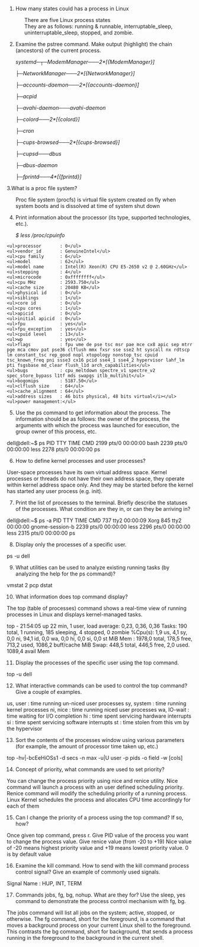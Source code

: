 1. How many states could has a process in Linux

    <ul>There are five Linux process states</ul>
    <ul>They are as follows: running & runnable, interruptable_sleep, uninterruptable_sleep, stopped, and zombie.</ul>

2. Examine the pstree command. Make output (highlight) the chain (ancestors) of the current process.

<ul><i>systemd─┬─ModemManager───2*[{ModemManager}]</i></ul>
           <ul><i>├─NetworkManager───2*[{NetworkManager}]</i></ul>
           <ul><i> ├─accounts-daemon───2*[{accounts-daemon}]</i></ul>
          <ul><i> ├─acpid</i></ul>
         <ul><i> ├─avahi-daemon───avahi-daemon</i></ul>
          <ul><i> ├─colord───2*[{colord}]</i></ul>
           <ul><i>├─cron</i></ul>
          <ul><i> ├─cups-browsed───2*[{cups-browsed}]</i></ul>
          <ul><i>├─cupsd───dbus</i></ul>
         <ul><i> ├─dbus-daemon</i></ul>
         <ul><i> ├─fprintd───4*[{fprintd}]</i></ul>


3.What is a proc file system?

  <ul>Proc file system (procfs) is virtual file system created on fly when system boots and is dissolved at time of system shut down</ul>

4. Print information about the processor (its type, supported technologies, etc.).

  <ul><i>$ less /proc/cpuinfo</i></ul>

    <ul>processor       : 0</ul>
    <ul>vendor_id       : GenuineIntel</ul>
    <ul>cpu family      : 6</ul>
    <ul>model           : 62</ul>
    <ul>model name      : Intel(R) Xeon(R) CPU E5-2650 v2 @ 2.60GHz</ul>
    <ul>stepping        : 4</ul>
    <ul>microcode       : 0xffffffff</ul>
    <ul>cpu MHz         : 2593.750</ul>
    <ul>cache size      : 20480 KB</ul>
    <ul>physical id     : 0</ul>
    <ul>siblings        : 1</ul>
    <ul>core id         : 0</ul>
    <ul>cpu cores       : 1</ul>
    <ul>apicid          : 0</ul>
    <ul>initial apicid  : 0</ul>
    <ul>fpu             : yes</ul>
    <ul>fpu_exception   : yes</ul>
    <ul>cpuid level     : 13</ul>
    <ul>wp              : yes</ul>
    <ul>flags           : fpu vme de pse tsc msr pae mce cx8 apic sep mtrr pge mca cmov pat pse36 clflush mmx fxsr sse sse2 ht syscall nx rdtscp lm constant_tsc rep_good nopl xtopology nonstop_tsc cpuid tsc_known_freq pni ssse3 cx16 pcid sse4_1 sse4_2 hypervisor lahf_lm pti fsgsbase md_clear flush_l1d arch_capabilities</ul>
    <ul>bugs            : cpu_meltdown spectre_v1 spectre_v2 spec_store_bypass l1tf mds swapgs itlb_multihit</ul>
    <ul>bogomips        : 5187.50</ul>
    <ul>clflush size    : 64</ul>
    <ul>cache_alignment : 64</ul>
    <ul>address sizes   : 46 bits physical, 48 bits virtual</i></ul>
    <ul>power management:</ul>

5. Use the ps command to get information about the process. The information should be as follows: the owner of the process, the arguments with which the process was launched for execution, the group owner of this process, etc.

dell@dell:~$ ps
    PID TTY          TIME CMD
   2199 pts/0    00:00:00 bash
   2239 pts/0    00:00:00 less
   2278 pts/0    00:00:00 ps

6. How to define kernel processes and user processes?

User-space processes have its own virtual address space.
Kernel processes or threads do not have their own address space, they operate within kernel address space only. And they may be started before the kernel has started any user process (e.g. init).

7. Print the list of processes to the terminal. Briefly describe the statuses of the processes. What condition are they in, or can they be arriving in?

dell@dell:~$ ps -a
    PID TTY          TIME CMD
    737 tty2     00:00:09 Xorg
    845 tty2     00:00:00 gnome-session-b
   2239 pts/0    00:00:00 less
   2296 pts/0    00:00:00 less
   2315 pts/0    00:00:00 ps

8. Display only the processes of a specific user.

ps -u dell

9. What utilities can be used to analyze existing running tasks (by analyzing the help for the ps command)?

vmstat 2
pcp
dstat

10. What information does top command display?

The top (table of processes) command shows a real-time view of running processes in Linux and displays kernel-managed tasks.

top - 21:54:05 up 22 min,  1 user,  load average: 0,23, 0,36, 0,36
Tasks: 190 total,   1 running, 185 sleeping,   4 stopped,   0 zombie
%Cpu(s):  1,9 us,  4,1 sy,  0,0 ni, 94,1 id,  0,0 wa,  0,0 hi,  0,0 si,  0,0 st
MiB Mem :   1978,0 total,    178,5 free,    713,2 used,   1086,2 buff/cache
MiB Swap:    448,5 total,    446,5 free,      2,0 used.   1089,4 avail Mem 

11. Display the processes of the specific user using the top command.

top -u dell

12. What interactive commands can be used to control the top command? Give a couple of examples.

us, user : time running un-niced user processes
sy, system : time running kernel processes
ni, nice : time running niced user processes
wa, IO-wait : time waiting for I/O completion
hi : time spent servicing hardware interrupts
si : time spent servicing software interrupts
st : time stolen from this vm by the hypervisor

13. Sort the contents of the processes window using various parameters (for example, the amount of processor time taken up, etc.)

top -hv|-bcEeHiOSs1 -d secs -n max -u|U user -p pids -o field -w
       [cols]

14. Concept of priority, what commands are used to set priority?

You can change the process priority using nice and renice utility. Nice command will launch a process with an user defined scheduling priority. Renice command will modify the scheduling priority of a running process. Linux Kernel schedules the process and allocates CPU time accordingly for each of them

15. Can I change the priority of a process using the top command? If so, how?

Once given top command, press r. Give PID value of the process you want to change the process value. Give renice value (from -20 to +19)
Nice value of -20 means highest priority value and +19 means lowest priority value. 0 is by default value

16. Examine the kill command. How to send with the kill command process control signal? Give an example of commonly used signals.

Signal Name : HUP, INT, TERM

17. Commands jobs, fg, bg, nohup. What are they for? Use the sleep, yes command to demonstrate the process control mechanism with fg, bg.

The jobs command will list all jobs on the system; active, stopped, or otherwise.
The fg command, short for the foreground, is a command that moves a background process on your current Linux shell to the foreground. 
This contrasts the bg command, short for background, that sends a process running in the foreground to the background in the current shell.



